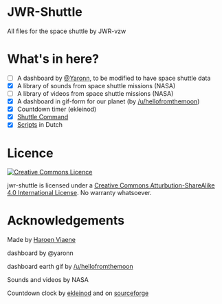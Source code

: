 # JWR-Shuttle

All files for the space shuttle by JWR-vzw

# What's in here?

- [ ] A dashboard by [@Yaronn](https://github.com/Yaron/blessed-contrib), to be modified to have space shuttle data
- [x] A library of sounds from space shuttle missions (NASA)
- [ ] A library of videos from space shuttle missions (NASA)
- [x] A dashboard in gif-form for our planet (by [/u/hellofromthemoon](http://www.reddit.com/u/hellofromthemoon))
- [x] Countdown timer (ekleinod)
- [x] [Shuttle Command](https://www.github.com/jeugdwerkgroep-ruimtevaart/shuttle-command)
- [x] [Scripts](http://jwronline.github.io/jwr-shuttle) in Dutch

# Licence

[![Creative Commons Licence](https://i.creativecommons.org/l/by-sa/4.0/88x31.png)](http://creativecommons.org/licenses/by-sa/4.0/)

jwr-shuttle is licensed under a [Creative Commons Atturbution-ShareAlike 4.0 International License](http://creativecommons.org/licenses/by-sa/4.0/). No warranty whatsoever.

# Acknowledgements

Made by [Haroen Viaene](http://haroenv.github.io)

dashboard by @yaronn

dashboard earth gif by [/u/hellofromthemoon](http://www.reddit.com/u/hellofromthemoon)

Sounds and videos by NASA

Countdown clock by [ekleinod](https://github.com/ekleinod/countdown) and on [sourceforge](http://sourceforge.net/projects/countdown/)